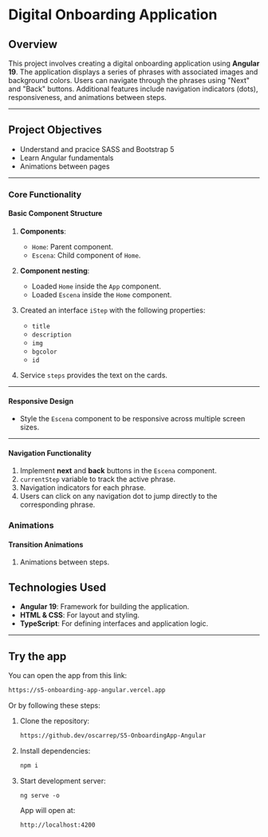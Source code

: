 # Digital Onboarding Application

## Overview
This project involves creating a digital onboarding application using **Angular 19**. The application displays a series of phrases with associated images and background colors. Users can navigate through the phrases using "Next" and "Back" buttons. Additional features include navigation indicators (dots), responsiveness, and animations between steps.

---

## Project Objectives
- Understand and pracice SASS and Bootstrap 5
- Learn Angular fundamentals
- Animations between pages

---

### Core Functionality

#### Basic Component Structure
1. **Components**:
   - `Home`: Parent component.
   - `Escena`: Child component of `Home`.

3. **Component nesting**:
   - Loaded `Home` inside the `App` component.
   - Loaded `Escena` inside the `Home` component.

5. Created an interface `iStep` with the following properties:
   - `title`
   - `description`
   - `img`
   - `bgcolor`
   - `id`

6. Service `steps` provides the text on the cards.

---

#### Responsive Design
- Style the `Escena` component to be responsive across multiple screen sizes.

---

#### Navigation Functionality
1. Implement **next** and **back** buttons in the `Escena` component.
2. `currentStep` variable to track the active phrase.
3. Navigation indicators for each phrase.
4. Users can click on any navigation dot to jump directly to the corresponding phrase.

### Animations

#### Transition Animations
1. Animations between steps.

## Technologies Used
- **Angular 19**: Framework for building the application.
- **HTML & CSS**: For layout and styling.
- **TypeScript**: For defining interfaces and application logic.

---

## Try the app
You can open the app from this link: 
```bash
https://s5-onboarding-app-angular.vercel.app
```
Or by following these steps:

1. Clone the repository:
   ```bash
   https://github.dev/oscarrep/S5-OnboardingApp-Angular
   ```
2. Install dependencies:
   ```bash
   npm i
   ```
3. Start development server:
   ```
   ng serve -o
   ```
   App will open at:
   ```
   http://localhost:4200
   ```
